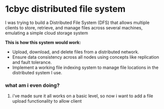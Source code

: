 # 1cbyc distributed file system

I was trying to build a Distributed File System (DFS) that allows multiple clients to store, retrieve, and manage files across several machines, emulating a simple cloud storage system

**This is how this system would work:**
* Upload, download, and delete files from a distributed network.
* Ensure data consistency across all nodes using concepts like replication and fault tolerance.
* Implement a working file indexing system to manage file locations in the distributed system I use.


### what am i even doing?

1. i've made sure it all works on a basic level, so now i want to add a file upload functionality to allow client